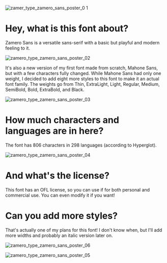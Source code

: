 ![zamer_type_zamero_sans_poster_0 1](https://github.com/user-attachments/assets/dc3e4b4e-c18e-4ce3-bf3e-597b8929e634)
# Hey, what is this font about?
Zamero Sans is a versatile sans-serif with a basic but playful and modern feeling to it.

![zamero_type_zamero_sans_poster_02](https://github.com/user-attachments/assets/c6b15b80-0156-430f-bb21-85cc5437a9f2)

It's also a new version of my first font made from scratch, Mahone Sans, but with a few characters fully changed. While Mahone Sans had only one weight, I decided to add eight more styles to this font to make it an actual font family. The weights go from Thin, ExtraLight, Light, Regular, Medium, SemiBold, Bold, ExtraBold, and Black.

![zamero_type_zamero_sans_poster_03](https://github.com/user-attachments/assets/7d05d339-12af-48f1-9687-3eb808e884bb)


# How much characters and languages are in here?
The font has 806 characters in 298 languages (according to Hyperglot).

![zamero_type_zamero_sans_poster_04](https://github.com/user-attachments/assets/31e79042-2da0-49d2-9d4b-b073e7a47a70)


# And what's the license?
This font has an OFL license, so you can use if for both personal and commercial use. You can even modify it if you want!

# Can you add more styles?
That's actually one of my plans for this font! I don't know when, but I'll add more widths and probably an italic version later on.

![zamero_type_zamero_sans_poster_06](https://github.com/user-attachments/assets/76eb6009-eba9-40cb-886c-27d7ad973e11)



![zamero_type_zamero_sans_poster_05](https://github.com/user-attachments/assets/3c18b553-45b4-42f2-9f4c-ab43b7c7f006)
